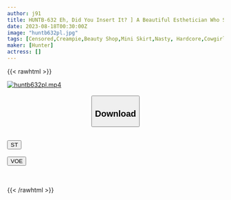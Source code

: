 ```yaml
---
author: j91
title: HUNTB-632 Eh, Did You Insert It? ] A Beautiful Esthetician Who Seduces You At A Distance Of 0.1 Mm Over The Cloth! If You Get An Erection At A Men's Esthetic Where Touching Is Strictly Prohibited, It Will Be Over Your Panties... 2
date: 2023-08-18T00:30:00Z
image: "huntb632pl.jpg"
tags: [Censored,Creampie,Beauty Shop,Mini Skirt,Nasty, Hardcore,Cowgirl	 ]
maker: [Hunter]
actress: []
---
```



{{< rawhtml >}}

<div class="video" data-videoid="qgqKwoYDobFzVlY">
    <a href="javascript:;">
        <img src="https://my.j91.asia/posts/huntb632pl/huntb632pl.jpg" width="WIDTH" height="HEIGHT" alt="huntb632pl.mp4" loading="lazy">
    </a>
</div>

<script type="text/javascript" src="https://j91.asia/asset/on-demand-st.js"></script>

<br>
  <link rel="stylesheet" href="https://j91.asia/asset/bs5.css">
  
  <center>
  <button class="btn btn-primary" type="button" data-bs-toggle="collapse" data-bs-target=".multi-collapse" aria-expanded="false" aria-controls="multiCollapseExample1 multiCollapseExample2"><h2>Download</h2></button></center>
</p>
<div class="row">
  <div class="col">
    <div class="collapse multi-collapse" id="multiCollapseExample1">
      <div class="card card-body">
	      	      <br>
<div class="buttons">  
<a href="https://streamtape.to/v/qgqKwoYDobFzVlY"><button class="btn-hover color-3"><i class="fa fa-download"></i> ST</button></a></div>
    </div>
  </div>
</div>
  <div class="col">
    <div class="collapse multi-collapse" id="multiCollapseExample2">
      <div class="card card-body">
	      <br>
<div class="buttons">
    <a href="https://voe.sx/ycnw9klz3oni"><button class="btn-hover color-9"><i class="fa fa-download"></i> VOE</button></a></div>
<br><br>
      </div>
    </div>
  </div>
</div>

{{< /rawhtml >}}
